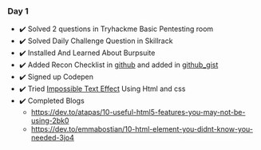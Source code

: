 ### Day 1 ###

- ✔️ Solved 2 questions in Tryhackme Basic Pentesting room
- ✔️ Solved Daily Challenge Question in Skillrack
- ✔️ Installed And Learned About Burpsuite
- ✔️ Added Recon Checklist in [github](https://github.com/rohan-cce/Learn-and-Grow/blob/main/materials/Bugbounty/recon%20checklist) and added in [github_gist](https://gist.github.com/rohan-cce/153307a67238bd73c6604a80378b63ed)
- ✔️ Signed up Codepen
- ✔️ Tried [Impossible Text Effect](https://repl.it/@rohancce/Impossible-Text-CSS-Effect) Using Html and css
- ✔️ Completed Blogs 
    - https://dev.to/atapas/10-useful-html5-features-you-may-not-be-using-2bk0
    - https://dev.to/emmabostian/10-html-element-you-didnt-know-you-needed-3jo4

